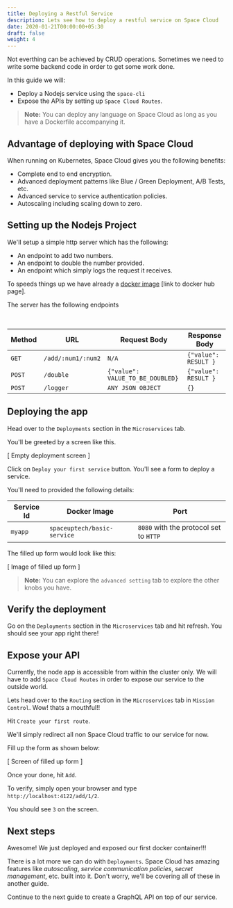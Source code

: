 ```yaml
---
title: Deploying a Restful Service
description: Lets see how to deploy a restful service on Space Cloud
date: 2020-01-21T00:00:00+05:30
draft: false
weight: 4
---
```


Not everthing can be achieved by CRUD operations. Sometimes we need to write some backend code in order to get some work done.

In this guide we will:
- Deploy a Nodejs service using the `space-cli`
- Expose the APIs by setting up `Space Cloud Routes`.

> **Note:** You can deploy any language on Space Cloud as long as you have a Dockerfile accompanying it.

## Advantage of deploying with Space Cloud
When running on Kubernetes, Space Cloud gives you the following benefits:
- Complete end to end encryption.
- Advanced deployment patterns like Blue / Green Deployment, A/B Tests, etc.
- Advanced service to service authentication policies.
- Autoscaling including scaling down to zero.

## Setting up the Nodejs Project

We'll setup a simple http server which has the following:
- An endpoint to add two numbers.
- An endpoint to double the number provided.
- An endpoint which simply logs the request it receives.


To speeds things up we have already a [docker image]() [link to docker hub page].

The server has the following endpoints

<br>

Method  | URL                 | Request Body                      | Response Body 
---     | ---                 | ---                               | --- 
`GET`   | `/add/:num1/:num2`  | `N/A`                             | `{"value": RESULT }` 
`POST`  | `/double`           | `{"value": VALUE_TO_BE_DOUBLED}`  | `{"value": RESULT }` 
`POST`  | `/logger`           | `ANY JSON OBJECT`                 | `{}` 


## Deploying the app

Head over to the `Deployments` section in the `Microservices` tab.

You'll be greeted by a screen like this.

[ Empty deployment screen ]

Click on `Deploy your first service` button. You'll see a form to deploy a service.

You'll need to provided the following details:

Service Id  | Docker Image                | Port
---         | ---                         | ---
`myapp`     | `spaceuptech/basic-service` | `8080` with the protocol set to `HTTP`

The filled up form would look like this:

[ Image of filled up form ]

> **Note:** You can explore the `advanced setting` tab to explore the other knobs you have.

## Verify the deployment

Go on the `Deployments` section in the `Microservices` tab and hit refresh. You should see your app right there!

## Expose your API

Currently, the node app is accessible from within the cluster only. We will have to add `Space Cloud Routes` in order to expose our service to the outside world.

Lets head over to the `Routing` section in the `Microservices` tab in `Mission Control`. Wow! thats a mouthful!!

Hit `Create your first route`.

We'll simply redirect all non Space Cloud traffic to our service for now.

Fill up the form as shown below:

[ Screen of filled up form ]

Once your done, hit `Add`.

To verify, simply open your browser and type `http://localhost:4122/add/1/2`.

You should see `3` on the screen.

## Next steps

Awesome! We just deployed and exposed our first docker container!!!

There is a lot more we can do with `Deployments`. Space Cloud has amazing features like _autoscaling_, _service communication policies_, _secret management_, etc. built into it. Don't worry, we'll be covering all of these in another guide.

Continue to the next guide to create a GraphQL API on top of our service.
